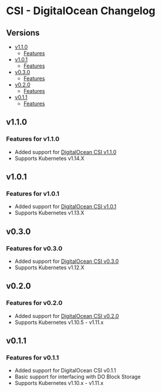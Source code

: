 # CSI - DigitalOcean Changelog

## Versions

- [v1.1.0](#v110)
  - [Features](#features-for-v110)
- [v1.0.1](#v101)
  - [Features](#features-for-v101)
- [v0.3.0](#v030)
  - [Features](#features-for-v030)
- [v0.2.0](#v020)
  - [Features](#features-for-v020)
- [v0.1.1](#v011)
  - [Features](#features-for-v011)

## v1.1.0

### Features for v1.1.0

* Added support for [DigitalOcean CSI v1.1.0](https://github.com/digitalocean/csi-digitalocean/releases/tag/v1.1.0)
* Supports Kubernetes v1.14.X

## v1.0.1

### Features for v1.0.1

* Added support for [DigitalOcean CSI v1.0.1](https://github.com/digitalocean/csi-digitalocean/releases/tag/v1.0.1)
* Supports Kubernetes v1.13.X

## v0.3.0

### Features for v0.3.0

* Added support for [DigitalOcean CSI v0.3.0](https://github.com/digitalocean/csi-digitalocean/blob/v0.3.0/CHANGELOG.md)
* Supports Kubernetes v1.12.X

## v0.2.0

### Features for v0.2.0

* Added support for [DigitalOcean CSI v0.2.0](https://github.com/digitalocean/csi-digitalocean/blob/v0.2.0/CHANGELOG.md#v020---20180905)
* Supports Kubernetes v1.10.5 - v1.11.x

## v0.1.1

### Features for v0.1.1

* Added support for DigitalOcean CSI v0.1.1
* Basic support for interfacing with DO Block Storage
* Supports Kubernetes v1.10.x - v1.11.x
